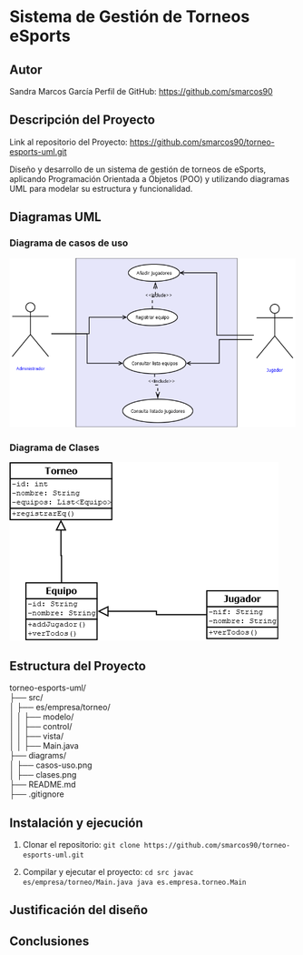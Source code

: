 # Sistema de Gestión de Torneos eSports

## Autor
Sandra Marcos García
Perfil de GitHub: https://github.com/smarcos90


## Descripción del Proyecto
Link al repositorio del Proyecto: https://github.com/smarcos90/torneo-esports-uml.git

Diseño y desarrollo de un sistema de gestión de torneos de eSports, aplicando Programación
Orientada a Objetos (POO) y utilizando diagramas UML para modelar su estructura y funcionalidad.


## Diagramas UML
### Diagrama de casos de uso
![Diagrama de casos de uso](diagrams/casos-uso.png)


### Diagrama de Clases
![Diagrama de clases](diagrams/clases.png)


## Estructura del Proyecto
torneo-esports-uml/  
├── src/  
│ ├── es/empresa/torneo/  
│ │ ├── modelo/  
│ │ ├── control/  
│ │ ├── vista/  
│ │ ├── Main.java  
├── diagrams/  
│ ├── casos-uso.png  
│ ├── clases.png  
├── README.md  
├── .gitignore


## Instalación y ejecución
1. Clonar el repositorio:
`git clone https://github.com/smarcos90/torneo-esports-uml.git`

2. Compilar y ejecutar el proyecto:
`cd src javac es/empresa/torneo/Main.java java es.empresa.torneo.Main`


## Justificación del diseño


## Conclusiones